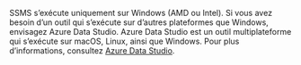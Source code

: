 SSMS s’exécute uniquement sur Windows (AMD ou Intel). Si vous avez besoin d’un outil qui s’exécute sur d’autres plateformes que Windows, envisagez Azure Data Studio. Azure Data Studio est un outil multiplateforme qui s’exécute sur macOS, Linux, ainsi que Windows. Pour plus d’informations, consultez [Azure Data Studio](../azure-data-studio/what-is-azure-data-studio.md).